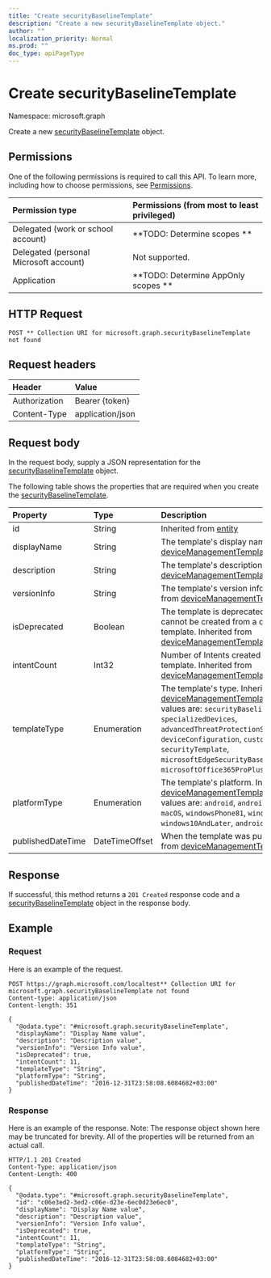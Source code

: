 ```yaml
---
title: "Create securityBaselineTemplate"
description: "Create a new securityBaselineTemplate object."
author: ""
localization_priority: Normal
ms.prod: ""
doc_type: apiPageType
---
```


# Create securityBaselineTemplate

Namespace: microsoft.graph

Create a new [securityBaselineTemplate](../resources/securitybaselinetemplate.md) object.

## Permissions
One of the following permissions is required to call this API. To learn more, including how to choose permissions, see [Permissions](/concepts/permissions-reference.md).

|Permission type|Permissions (from most to least privileged)|
|:---|:---|
|Delegated (work or school account)|**TODO: Determine scopes **|
|Delegated (personal Microsoft account)|Not supported.|
|Application|**TODO: Determine AppOnly scopes **|

## HTTP Request
<!-- {
  "blockType": "ignored"
}
-->
``` http
POST ** Collection URI for microsoft.graph.securityBaselineTemplate not found
```

## Request headers
|Header|Value|
|:---|:---|
|Authorization|Bearer {token}|
|Content-Type|application/json|

## Request body
In the request body, supply a JSON representation for the [securityBaselineTemplate](../resources/securitybaselinetemplate.md) object.

The following table shows the properties that are required when you create the [securityBaselineTemplate](../resources/securitybaselinetemplate.md).

|Property|Type|Description|
|:---|:---|:---|
|id|String| Inherited from [entity](../resources/entity.md)|
|displayName|String|The template's display name Inherited from [deviceManagementTemplate](../resources/devicemanagementtemplate.md)|
|description|String|The template's description Inherited from [deviceManagementTemplate](../resources/devicemanagementtemplate.md)|
|versionInfo|String|The template's version information Inherited from [deviceManagementTemplate](../resources/devicemanagementtemplate.md)|
|isDeprecated|Boolean|The template is deprecated or not. Intents cannot be created from a deprecated template. Inherited from [deviceManagementTemplate](../resources/devicemanagementtemplate.md)|
|intentCount|Int32|Number of Intents created from this template. Inherited from [deviceManagementTemplate](../resources/devicemanagementtemplate.md)|
|templateType|Enumeration|The template's type. Inherited from [deviceManagementTemplate](../resources/devicemanagementtemplate.md). Possible values are: `securityBaseline`, `specializedDevices`, `advancedThreatProtectionSecurityBaseline`, `deviceConfiguration`, `custom`, `securityTemplate`, `microsoftEdgeSecurityBaseline`, `microsoftOffice365ProPlusSecurityBaseline`.|
|platformType|Enumeration|The template's platform. Inherited from [deviceManagementTemplate](../resources/devicemanagementtemplate.md). Possible values are: `android`, `androidForWork`, `iOS`, `macOS`, `windowsPhone81`, `windows81AndLater`, `windows10AndLater`, `androidWorkProfile`, `all`.|
|publishedDateTime|DateTimeOffset|When the template was published Inherited from [deviceManagementTemplate](../resources/devicemanagementtemplate.md)|



## Response
If successful, this method returns a `201 Created` response code and a [securityBaselineTemplate](../resources/securitybaselinetemplate.md) object in the response body.

## Example

### Request
Here is an example of the request.
<!-- {
  "blockType": "request",
  "name": "create_securitybaselinetemplate_from_"
}
-->
``` http
POST https://graph.microsoft.com/localtest** Collection URI for microsoft.graph.securityBaselineTemplate not found
Content-type: application/json
Content-length: 351

{
  "@odata.type": "#microsoft.graph.securityBaselineTemplate",
  "displayName": "Display Name value",
  "description": "Description value",
  "versionInfo": "Version Info value",
  "isDeprecated": true,
  "intentCount": 11,
  "templateType": "String",
  "platformType": "String",
  "publishedDateTime": "2016-12-31T23:58:08.6084682+03:00"
}
```

### Response
Here is an example of the response. Note: The response object shown here may be truncated for brevity. All of the properties will be returned from an actual call.
<!-- {
  "blockType": "response",
  "truncated": true,
  "@odata.type": "microsoft.graph.securitybaselinetemplate"
}
-->
``` http
HTTP/1.1 201 Created
Content-Type: application/json
Content-Length: 400

{
  "@odata.type": "#microsoft.graph.securityBaselineTemplate",
  "id": "c06e3ed2-3ed2-c06e-d23e-6ec0d23e6ec0",
  "displayName": "Display Name value",
  "description": "Description value",
  "versionInfo": "Version Info value",
  "isDeprecated": true,
  "intentCount": 11,
  "templateType": "String",
  "platformType": "String",
  "publishedDateTime": "2016-12-31T23:58:08.6084682+03:00"
}
```

